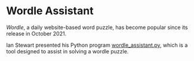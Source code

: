 # Wordle Assistant

*Wordle*, a daily website-based word puzzle, has become popular since its release in October 2021.

Ian Stewart presented his Python program [wordle_assistant.py](wordle_assistant.py), which is a tool designed to assist in solving a wordle puzzle.
